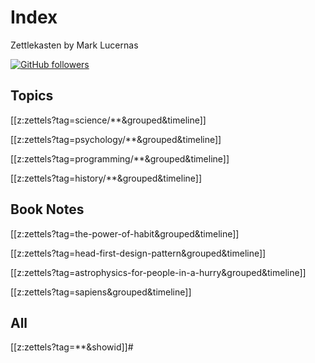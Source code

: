 # Index

Zettlekasten by Mark Lucernas

[![GitHub followers](https://img.shields.io/github/followers/marklcrns.svg?style=social&label=Follow&maxAge=2592000)](https://github.com/marklcrns?tab=followers)

## Topics

[[z:zettels?tag=science/**&grouped&timeline]]

[[z:zettels?tag=psychology/**&grouped&timeline]]

[[z:zettels?tag=programming/**&grouped&timeline]]

[[z:zettels?tag=history/**&grouped&timeline]]

## Book Notes

[[z:zettels?tag=the-power-of-habit&grouped&timeline]]

[[z:zettels?tag=head-first-design-pattern&grouped&timeline]]

[[z:zettels?tag=astrophysics-for-people-in-a-hurry&grouped&timeline]]

[[z:zettels?tag=sapiens&grouped&timeline]]

## All

[[z:zettels?tag=**&showid]]#

